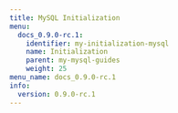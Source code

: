 ```yaml
---
title: MySQL Initialization
menu:
  docs_0.9.0-rc.1:
    identifier: my-initialization-mysql
    name: Initialization
    parent: my-mysql-guides
    weight: 25
menu_name: docs_0.9.0-rc.1
info:
  version: 0.9.0-rc.1
---
```


